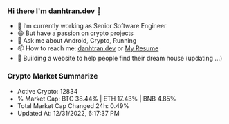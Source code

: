 ### Hi there I'm danhtran.dev 👋

- 🔭 I’m currently working as Senior Software Engineer
- 😄 But have a passion on crypto projects
- 💬 Ask me about Android, Crypto, Running 
- 📫 How to reach me: <a href="https://danhtran.dev" target="_blank">danhtran.dev</a> or <a href="Dan-Resume.pdf" target="_blank">My Resume</a>
- 🌱 Building a website to help people find their dream house (updating ...)

### Crypto Market Summarize
- Active Crypto: 12834
- % Market Cap: BTC 38.44% | ETH 17.43% | BNB 4.85%
- Total Market Cap Changed 24h: 0.49%
- Updated At: 12/31/2022, 6:17:37 PM
